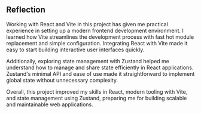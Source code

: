 ## Reflection

Working with React and Vite in this project has given me practical experience in setting up a modern frontend development environment. I learned how Vite streamlines the development process with fast hot module replacement and simple configuration. Integrating React with Vite made it easy to start building interactive user interfaces quickly.

Additionally, exploring state management with Zustand helped me understand how to manage and share state efficiently in React applications. Zustand's minimal API and ease of use made it straightforward to implement global state without unnecessary complexity.

Overall, this project improved my skills in React, modern tooling with Vite, and state management using Zustand, preparing me for building scalable and maintainable web applications.
